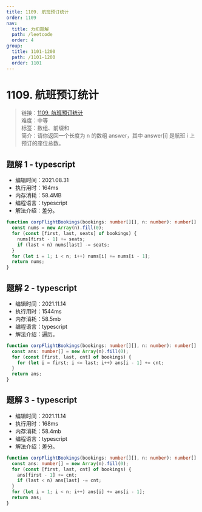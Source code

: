 ```yaml
---
title: 1109. 航班预订统计
order: 1109
nav:
  title: 力扣题解
  path: /leetcode
  order: 4
group:
  title: 1101-1200
  path: /1101-1200
  order: 1101
---
```


# 1109. 航班预订统计

> 链接：[1109. 航班预订统计](https://leetcode-cn.com/problems/corporate-flight-bookings/)  
> 难度：中等  
> 标签：数组、前缀和  
> 简介：请你返回一个长度为 n 的数组 answer，其中 answer[i] 是航班 i 上预订的座位总数。

## 题解 1 - typescript

- 编辑时间：2021.08.31
- 执行用时：164ms
- 内存消耗：58.4MB
- 编程语言：typescript
- 解法介绍：差分。

```typescript
function corpFlightBookings(bookings: number[][], n: number): number[] {
  const nums = new Array(n).fill(0);
  for (const [first, last, seats] of bookings) {
    nums[first - 1] += seats;
    if (last < n) nums[last] -= seats;
  }
  for (let i = 1; i < n; i++) nums[i] += nums[i - 1];
  return nums;
}
```

## 题解 2 - typescript

- 编辑时间：2021.11.14
- 执行用时：1544ms
- 内存消耗：58.5mb
- 编程语言：typescript
- 解法介绍：遍历。

```typescript
function corpFlightBookings(bookings: number[][], n: number): number[] {
  const ans: number[] = new Array(n).fill(0);
  for (const [first, last, cnt] of bookings) {
    for (let i = first; i <= last; i++) ans[i - 1] += cnt;
  }
  return ans;
}
```

## 题解 3 - typescript

- 编辑时间：2021.11.14
- 执行用时：168ms
- 内存消耗：58.4mb
- 编程语言：typescript
- 解法介绍：差分。

```typescript
function corpFlightBookings(bookings: number[][], n: number): number[] {
  const ans: number[] = new Array(n).fill(0);
  for (const [first, last, cnt] of bookings) {
    ans[first - 1] += cnt;
    if (last < n) ans[last] -= cnt;
  }
  for (let i = 1; i < n; i++) ans[i] += ans[i - 1];
  return ans;
}
```
